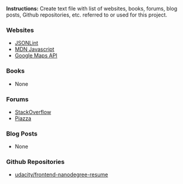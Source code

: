 **Instructions:** Create text file with list of websites, books, forums, blog posts, Github repositories, etc. referred to or used for this project.

### Websites

- [JSONLint](http://jsonlint.com/)
- [MDN Javascript](https://developer.mozilla.org/en-US/docs/Web/JavaScript)
- [Google Maps API](https://developers.google.com/maps/)

### Books

- None

### Forums

- [StackOverflow](http://stackoverflow.com/)
- [Piazza](https://piazza.com)

### Blog Posts

- None

### Github Repositories

- [udacity/frontend-nanodegree-resume](https://github.com/udacity/frontend-nanodegree-resume)